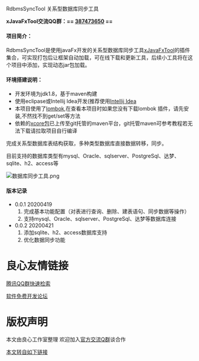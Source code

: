 RdbmsSyncTool 关系型数据库同步工具

**xJavaFxTool交流QQ群：== [387473650](http://u.720life.cn/g/55fcd4cfb32e35fc063cde71dfc8708f1616bfd7abbbc3d3a6948ee608e7fd334f56df463bdf0e71b90ddc10999d2b2a) ==**

#### 项目简介：
RdbmsSyncTool是使用javaFx开发的关系型数据库同步工具[xJavaFxTool](http://u.720life.cn/g/2e71d0f0a5c601172267ba20d3a43c6e550861c6e2545846a56f6de25a00b38478a3de9974eb507ce6d982131c171065)的插件集合，可实现打包后让框架自动加载，可在线下载和更新工具，后续小工具将在这个项目中添加，实现动态jar包加载。

#### 环境搭建说明：
- 开发环境为jdk1.8，基于maven构建
- 使用eclipase或Intellij Idea开发(推荐使用[Intellij Idea](http://u.720life.cn/g/a27ddb2b79548d3a829f3f0224b2480d40c182108896ad3a7f25af80b989b1a9)
- 本项目使用了[lombok](http://u.720life.cn/g/9cec729ef2d3c72b70f7caf7a64fe54c004be7f5a331560d74f301adfc8849d5),在查看本项目时如果您没有下载lombok 插件，请先安装,不然找不到get/set等方法
- 依赖的[xcore包](http://u.720life.cn/g/2e71d0f0a5c601172267ba20d3a43c6ee26afa913660b47f2edcdba65877ed9f)已上传至git托管的maven平台，git托管maven可参考教程若无法下载请拉取项目自行编译

完成关系型数据库表结构获取，多种类型数据库直接数据转移，同步。

目前支持的数据库类型有mysql、Oracle、sqlserver、PostgreSql、达梦、sqlite、h2、access等

![数据库同步工具.png](images/数据库同步工具.png)

#### 版本记录
- 0.0.1  20200419
  1. 完成基本功能配置（对表进行查询、删除、建表语句、同步数据等操作）
  2. 支持mysql、Oracle、sqlserver、PostgreSql、达梦等数据库连接
- 0.0.2  20200421
  1. 添加sqlite、h2、access数据库支持
  2. 优化数据同步功能



 # 良心友情链接

[腾讯QQ群快速检索](http://u.720life.cn/s/8cf73f7c)

[软件免费开发论坛](http://u.720life.cn/s/bbb01dc0)

# 版权声明 

本文由良心工作室整理 欢迎加入[官方交流Q群](https://u.720life.cn/s/f2316816)谈合作

[本文转自如下链接](http://u.720life.cn/g/2e71d0f0a5c601172267ba20d3a43c6ea3892426c461d893e6cb120f56bceb3c6c272ce4b82fe044764335db33daece5ac79e912bb2c1ba204a7408bded17ffc)